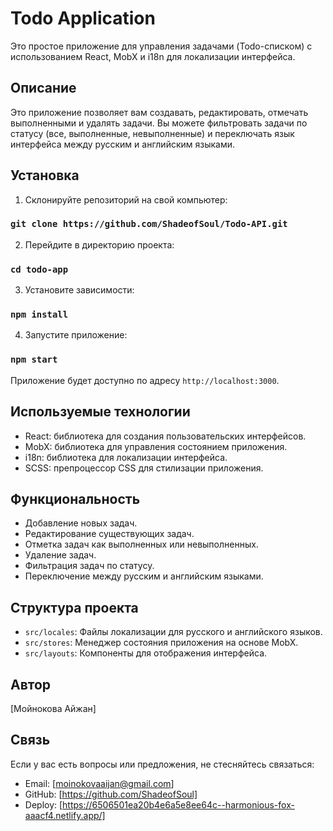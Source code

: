 # Todo Application

Это простое приложение для управления задачами (Todo-списком) с использованием React, MobX и i18n для локализации интерфейса.

## Описание

Это приложение позволяет вам создавать, редактировать, отмечать выполненными и удалять задачи. Вы можете фильтровать задачи по статусу (все, выполненные, невыполненные) и переключать язык интерфейса между русским и английским языками.

## Установка

1. Склонируйте репозиторий на свой компьютер:

### `git clone https://github.com/ShadeofSoul/Todo-API.git`

2. Перейдите в директорию проекта:

### `cd todo-app`

3. Установите зависимости:

### `npm install`

4. Запустите приложение:

### `npm start`

Приложение будет доступно по адресу `http://localhost:3000`.

## Используемые технологии

- React: библиотека для создания пользовательских интерфейсов.
- MobX: библиотека для управления состоянием приложения.
- i18n: библиотека для локализации интерфейса.
- SCSS: препроцессор CSS для стилизации приложения.

## Функциональность

- Добавление новых задач.
- Редактирование существующих задач.
- Отметка задач как выполненных или невыполненных.
- Удаление задач.
- Фильтрация задач по статусу.
- Переключение между русским и английским языками.

## Структура проекта

- `src/locales`: Файлы локализации для русского и английского языков.
- `src/stores`: Менеджер состояния приложения на основе MobX.
- `src/layouts`: Компоненты для отображения интерфейса.


## Автор

[Мойнокова Айжан]

## Связь

Если у вас есть вопросы или предложения, не стесняйтесь связаться:

- Email: [moinokovaaijan@gmail.com]
- GitHub: [https://github.com/ShadeofSoul]
- Deploy: [https://6506501ea20b4e6a5e8ee64c--harmonious-fox-aaacf4.netlify.app/]
